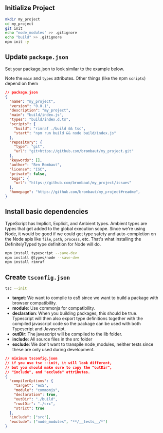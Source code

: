 ## Initialize Project

```bash
mkdir my_project
cd my_project
git init
echo "node_modules" >> .gitignore
echo "build" >> .gitignore
npm init -y
```

## Update `package.json`

Set your package.json to look similar to the example below.

Note the `main` and `types` attributes. Other things (like the npm `scripts`) depend on them

```JSON
// package.json
{
  "name": "my_project",
  "version": "0.0.1",
  "description": "my_project",
  "main": "build/index.js",
  "types": "build/index.d.ts",
  "scripts": {
    "build": "rimraf ./build && tsc",
    "start": "npm run build && node build/index.js"
  },
  "repository": {
    "type": "git",
    "url": "git+https://github.com/brombaut/my_project.git"
  },
  "keywords": [],
  "author": "Ben Rombaut",
  "license": "ISC",
  "private": false,
  "bugs": {
    "url": "https://github.com/brombaut/my_project/issues"
  },
  "homepage": "https://github.com/brombaut/my_project#readme",
}
```

## Install basic dependencies

TypeScript has Implicit, Explicit, and Ambient types. Ambient types are types that get added to the global execution scope. Since we're using Node, it would be good if we could get type safety and auto-completion on the Node apis like `file`, `path`, `process`, etc. That's what installing the DefinitelyTyped type definition for Node will do.

```bash
npm install typescript --save-dev
npm install @types/node --save-dev
npm install rimraf
```

## Create `tsconfig.json`

```bash
tsc --init
```

- **target**: We want to compile to es5 since we want to build a package with browser compatibility.
- **module**: Use commonjs for compatibility.
- **declaration**: When you building packages, this should be true. Typescript will then also export type definitions together with the compiled javascript code so the package can be used with both Typescript and Javascript.
- **outDir**: The javascript will be compiled to the lib folder.
- **include**: All source files in the src folder
- **exclude**: We don’t want to transpile node_modules, neither tests since these are only used during development.

```JSON
// minimum tsconfig.json
// if you use tsc --init, it will look different,
// but you should make sure to copy the "outDir",
// "include", and "exclude" attributes.
{
  "compilerOptions": {
    "target": "es5",
    "module": "commonjs",
    "declaration": true,
    "outDir": "./build",
    "rootDir": "./src", 
    "strict": true
  },
  "include": ["src"],
  "exclude": ["node_modules", "**/__tests__/*"]
}
```
